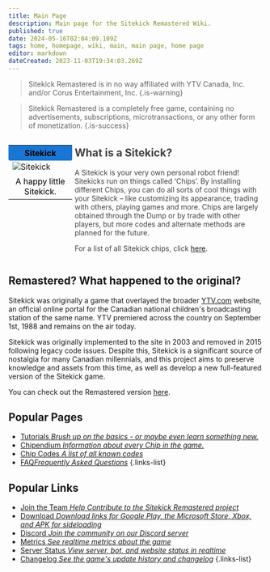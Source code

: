 ```yaml
---
title: Main Page
description: Main page for the Sitekick Remastered Wiki.
published: true
date: 2024-05-16T02:04:09.109Z
tags: home, homepage, wiki, main, main page, home page
editor: markdown
dateCreated: 2023-11-03T19:34:03.269Z
---
```


> Sitekick Remastered is in no way affiliated with YTV Canada, Inc. and/or Corus Entertainment, Inc.
{.is-warning}

> Sitekick Remastered is a completely free game, containing no advertisements, subscriptions, microtransactions, or any other form of monetization.
{.is-success}

<div style="display: flex;">
    <div style="flex: 1; width: 25%;">
        <table style="width: 100%;">
            <tr>
                <td colspan="2" style="text-align: center; background-color: #1976d2; padding: 5px; border-radius: 3px; color: black;"><strong>Sitekick</strong></td>
            </tr>
            <tr>
                <td colspan="2">
                    <img src="https://wiki.sitekickremastered.com/sitekick.png" alt="Sitekick" style="display: block; margin: auto;">
                </td>
            </tr>
            <tr>
                <td colspan="2" style="text-align: center; padding: 5px; border-radius: 3px; color: black;">A happy little Sitekick.</td>
            </tr>
        </table>
    </div>
    <div style="flex: 3; width: 75%;">
        <div style="padding: 0 0 0 5px; color: #424242; margin-top: -10px;">
            <h2>What is a Sitekick?</h2>
            <p>A Sitekick is your very own personal robot friend! Sitekicks run on things called ‘Chips’. By installing different Chips, you can do all sorts of cool things with your Sitekick – like customizing its appearance, trading with others, playing games and more. Chips are largely obtained through the Dump or by trade with other players, but more codes and alternate methods are planned for the future.</p>
            <p>For a list of all Sitekick chips, click <a href="/Home/Sitekick/Chipendium">here</a>.
        </div>
    </div>
</div>

## Remastered? What happened to the original?

Sitekick was originally a game that overlayed the broader [YTV.com](/Home/YTV/) website, an official online portal for the Canadian national children's broadcasting station of the same name. YTV premiered across the country on September 1st, 1988 and remains on the air today.

Sitekick was originally implemented to the site in 2003 and removed in 2015 following legacy code issues. Despite this, Sitekick is a significant source of nostalgia for many Canadian millennials, and this project aims to preserve knowledge and assets from this time, as well as develop a new full-featured version of the Sitekick game.

You can check out the Remastered version [here](https://sitekickremastered.com/).

## Popular Pages
- [Tutorials *Brush up on the basics - or maybe even learn something new.*](/Home/Sitekick/Tutorials)
- [Chipendium *Information about every Chip in the game.*](/Home/Sitekick/Chipendium)
- [Chip Codes *A list of all known codes*](/Home/Sitekick/Chipendium/Codes)
- [FAQ*Frequently Asked Questions*](/Home/FAQ)
{.links-list}

## Popular Links
- [Join the Team *Help Contribute to the Sitekick Remastered project*](https://sitekickremastered.com/join-the-team/)
- [Download *Download links for Google Play, the Microsoft Store, Xbox, and APK for sideloading*](https://sitekickremastered.com/play/)
- [Discord *Join the community on our Discord server*](http://discord.sitekickremastered.com/)
- [Metrics *See realtime metrics about the game*](https://sitekickremastered.com/metrics/)
- [Server Status *View server, bot, and website status in realtime*](https://status.sitekickremastered.com/status/site)
- [Changelog *See the game's update history and changelog*](https://sitekickremastered.com/change-log/)
{.links-list}